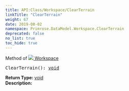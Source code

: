 ```yaml
---
title: API:Class/Workspace/ClearTerrain
linkTitle: "ClearTerrain"
weight: 67
date: 2019-08-02
namespace: Primrose.DataModel.Workspace.ClearTerrain
deprecated: false
no_list: true
toc_hide: true
---
```

Method of <a href="/docs/api-reference/Class/Workspace"><img src="/icons/silk/world.png"/>&nbsp;Workspace</a>
<pre class="method-declaration">
ClearTerrain(): <a class="type" href="/docs/api-reference/System/void">void</a></pre>
<b>Return Type: </b>
<a class="type" href="/docs/api-reference/System/void">void</a>
<br/>
<b>Description: </b>